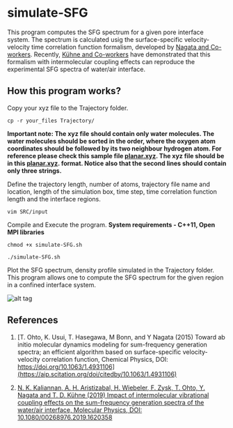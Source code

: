 # simulate-SFG
This program computes the SFG spectrum for a given pore interface system. 
The spectrum is calculated usig the surface-specific velocity-velocity time correlation function formalism, 
developed by [Nagata and Co-workers](https://aip.scitation.org/doi/10.1063/1.4931106). Recently, [Kühne and Co-workers](https://www.tandfonline.com/doi/full/10.1080/00268976.2019.1620358)
have demonstrated that this formalism with intermolecular coupling effects can reproduce the experimental SFG spectra of water/air interface.


## How this program works?

Copy your xyz file to the Trajectory folder. 

```
cp -r your_files Trajectory/ 
```
**Important note: The xyz file should contain only water molecules. The water molecules should be sorted in the order, where the oxygen atom coordinates should be followed by its two neighbour hydrogen atom. For reference
please check this sample file [planar.xyz](https://github.com/DCM-UPB/SFG-spectrum/blob/master/SFG-planar-interface/Trajectory/planar.xyz).
The xyz file should be in this [planar.xyz](https://github.com/DCM-UPB/SFG-spectrum/blob/master/SFG-planar-interface/Trajectory/planar.xyz).
 format. Notice also that the second lines should contain only three strings.**


Define the trajectory length, number of atoms, trajectory file name and location,
length of the simulation box, time step, time correlation function length and the interface regions.
```
vim SRC/input
```
Compile and Execute the program.  **System requirements - C++11, Open MPI libraries**
```
chmod +x simulate-SFG.sh
```
```
./simulate-SFG.sh
```
Plot the SFG spectrum, density profile simulated in the Trajectory folder. This program allows one to compute the SFG spectrum 
for the given region in a confined interface system.

![alt tag](https://github.com/DCM-UPB/SFG-spectra-tool/blob/master/SFG-pore-confined-interface/SRC/confined.jpg)



## References

1. [T. Ohto, K. Usui, T. Hasegawa, M Bonn, and Y Nagata
(2015)
Toward ab initio molecular dynamics modeling for sum-frequency generation spectra; an efficient algorithm based on surface-specific velocity-velocity correlation function,
Chemical Physics,
DOI: https://doi.org/10.1063/1.4931106](https://aip.scitation.org/doi/citedby/10.1063/1.4931106)


2. [N. K. Kaliannan, A. H. Aristizabal, H. Wiebeler, F. Zysk, T. Ohto, Y. Nagata and T. D. Kühne 
(2019)
Impact of intermolecular vibrational coupling effects on the sum-frequency generation spectra of the water/air interface,
Molecular Physics,
DOI: 10.1080/00268976.2019.1620358](https://www.tandfonline.com/doi/full/10.1080/00268976.2019.1620358)
